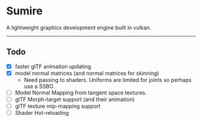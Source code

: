 # Sumire

A lightweight graphics development engine built in vulkan.

---
## Todo

- [X] faster glTF animation updating
- [X] model normal matrices (and normal matrices for skinning)
    - Need passing to shaders. Uniforms are limited for joints so perhaps use a SSBO.
- [ ] Model Normal Mapping from tangent space textures.
- [ ] glTF Morph-target support (and their animation)
- [ ] glTF texture mip-mapping support
- [ ] Shader Hot-reloading
